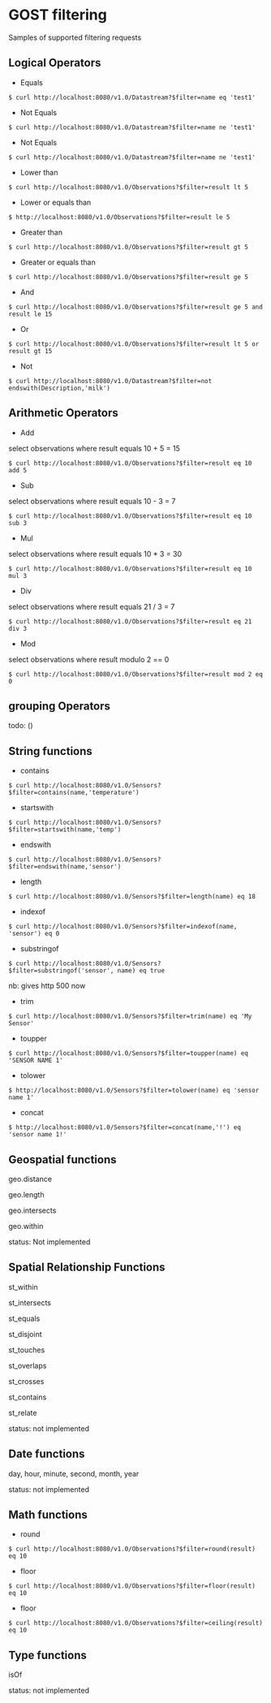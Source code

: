 # GOST filtering

Samples of supported filtering requests

## Logical Operators

- Equals

```
$ curl http://localhost:8080/v1.0/Datastream?$filter=name eq 'test1'
```

- Not Equals

```
$ curl http://localhost:8080/v1.0/Datastream?$filter=name ne 'test1'
```

- Not Equals

```
$ curl http://localhost:8080/v1.0/Datastream?$filter=name ne 'test1'
```

- Lower than

```
$ curl http://localhost:8080/v1.0/Observations?$filter=result lt 5
```

- Lower or equals than

```
$ http://localhost:8080/v1.0/Observations?$filter=result le 5
```

- Greater than

```
$ curl http://localhost:8080/v1.0/Observations?$filter=result gt 5
```

- Greater or equals than

```
$ curl http://localhost:8080/v1.0/Observations?$filter=result ge 5
```

- And

```
$ curl http://localhost:8080/v1.0/Observations?$filter=result ge 5 and result le 15
```

- Or

```
$ curl http://localhost:8080/v1.0/Observations?$filter=result lt 5 or result gt 15
```

- Not

```
$ curl http://localhost:8080/v1.0/Datastream?$filter=not endswith(Description,'milk')
```

## Arithmetic Operators

- Add

select observations where result equals 10 + 5 = 15

```
$ curl http://localhost:8080/v1.0/Observations?$filter=result eq 10 add 5
```

- Sub

select observations where result equals 10 - 3 = 7

```
$ curl http://localhost:8080/v1.0/Observations?$filter=result eq 10 sub 3
```

- Mul

select observations where result equals 10 * 3 = 30

```
$ curl http://localhost:8080/v1.0/Observations?$filter=result eq 10 mul 3
```

- Div

select observations where result equals 21 / 3 = 7

```
$ curl http://localhost:8080/v1.0/Observations?$filter=result eq 21 div 3
```

- Mod

select observations where result modulo 2 == 0

```
$ curl http://localhost:8080/v1.0/Observations?$filter=result mod 2 eq 0
```

## grouping Operators

todo: ()


## String functions

- contains

```
$ curl http://localhost:8080/v1.0/Sensors?$filter=contains(name,'temperature')
```

- startswith

```
$ curl http://localhost:8080/v1.0/Sensors?$filter=startswith(name,'temp')
```

- endswith

```
$ curl http://localhost:8080/v1.0/Sensors?$filter=endswith(name,'sensor')
```

- length

```
$ curl http://localhost:8080/v1.0/Sensors?$filter=length(name) eq 18
```

- indexof

```
$ curl http://localhost:8080/v1.0/Sensors?$filter=indexof(name, 'sensor') eq 0
```

- substringof

```
$ curl http://localhost:8080/v1.0/Sensors?$filter=substringof('sensor', name) eq true
```

nb: gives http 500 now

- trim

```
$ curl http://localhost:8080/v1.0/Sensors?$filter=trim(name) eq 'My Sensor'
```

- toupper

```
$ curl http://localhost:8080/v1.0/Sensors?$filter=toupper(name) eq 'SENSOR NAME 1'
```

- tolower

```
$ http://localhost:8080/v1.0/Sensors?$filter=tolower(name) eq 'sensor name 1'
```

- concat

```
$ http://localhost:8080/v1.0/Sensors?$filter=concat(name,'!') eq 'sensor name 1!'
```

## Geospatial functions

geo.distance 

geo.length

geo.intersects

geo.within 

status: Not implemented

## Spatial Relationship Functions

st_within 

st_intersects

st_equals

st_disjoint

st_touches

st_overlaps

st_crosses

st_contains

st_relate

status: not implemented

## Date functions

day, hour, minute, second, month, year

status: not implemented

## Math functions

- round

```
$ curl http://localhost:8080/v1.0/Observations?$filter=round(result) eq 10
```

- floor

```
$ curl http://localhost:8080/v1.0/Observations?$filter=floor(result) eq 10
```

- floor

```
$ curl http://localhost:8080/v1.0/Observations?$filter=ceiling(result) eq 10
```

## Type functions

isOf

status: not implemented

